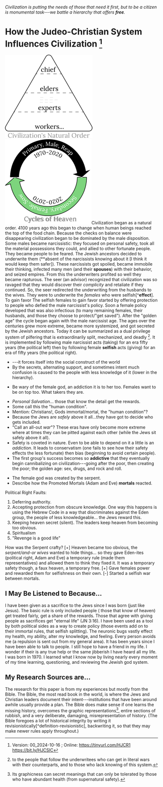 [^Information]: Version: 00_2024-10-16 ; Online: <https://tinyurl.com/HJCR1> <https://bit.ly/HJCSIC>

*Civilization is putting the needs of those that need it first, but to be a citizen is monumental task---we battle a hierarchy that offers **free**.*

# How the Judeo-Christian System Influences Civilization [^Information]

![](images/05_ages-of-civilization_eden.svg)![](images/10_cycles-of-heaven.svg)Civilization began as a natural order. 4100 years ago this began to change when human beings reached the top of the food chain. Because the checks on balance were disappearing civilization began to be dominated by the male disposition. Some males became narcissistic: they focused on personal safety, took all the material possessions they could, and allied to other fortunate people. They became people to be feared. The Jewish ancestors decided to underwrite them (**absent of the narcissists knowing about it [I think it would keep them safer]). These narcissists got spoiled, became immobile their thinking, infected many men (and their **spouses**) with their behavior, and seized empires. From this the underwriters profited so well they became rapturous. The seer (an advisor) recognized that civilization was so ravaged that they would discover their *complicity* and retaliate if they continued. So, the seer redirected the underwriting from the husbands to the wives. They were to underwrite the *females* who were selfish[^**effect**]. To gain favor The selfish females to gain favor started by offering protection to people who defied the male narcissist's policy. Soon a female policy developed that was also infectious (to many remaining females, their husbands, and those they choose to protect/"get saved"). After the "golden age" the cycle began again with the male narcissist age. The ages over the centuries grew more extreme, became more systemized, and got secreted by the Jewish ancestors. Today it can be summarized as a dual privilege system of pilfering that is extraordinarily split, mechanized, and deadly [^wars]. It is implemented by following male narcissist acts (taking) for an era fifty years (the political left) then by following female **selfish** acts (giving) for an era of fifty years (the political right).

* ---it forces itself into the social construct of the world
* By the secrets, alternating support, and sometimes intent much confusion is caused to the people with less knowledge of it (lower in the hierarchy).
+ Be wary of the female god, an addiction it is to her too. Females want to be on top too. What takers they are.
* *Personal Salvation*... those that know the detail get the rewards.
* Some call this the "human condition".
* Mention: Christians!, Gods immortal/mortal, the "human condition"?
* Because the Jews are *safely* above it all...they have got to decide who gets included.
* "Call an all-out *war*"? These eras have only become more extreme where at times they can be pitted against each other (while the Jews sit safely above it all).
* Safety is coveted in nature. Even to be able to depend on it a little is an *addiction*. It leads to conservatism (one fails to see how their safety effects the less fortunate) then bias (beginning to avoid certain people).
* The first group's success becomes so **addictive** that they eventually begin cannibalizing on civilization---going after the poor, then creating the poor; the golden age: sex, drugs, and rock and roll.
+ The female god was created by the serpent.
+ Describe how the Promoted Mortals (Adam and Eve) **mortals** reacted.
 
Political Right Faults:
1) Deferring authority.
2) Accepting protection from obscure knowledge. One way this happens is using the Hebrew Code in a way that discriminates against the Eden group, the people of less knowledgeable... the Jews reward this.
3) Keeping heaven secret (silent). The leaders keep heaven from becoming too obvious.
4) Spiritualism
5) "Revenge is a good life"

How was the Serpent crafty?
[+] Heaven became too obvious, the *serpent/and-or wives* wanted to hide things... so they gave Eden-ites (political right, Adam and Eve) a temporary rule (made them representatives) and allowed them to think they fixed it. It was a temporary safety though, a faux heaven, a temporary free.
[+] Gave females power and rewarded them for selfishness on their own.
[-] Started a selfish war between mortals.

## I May Be Listened to Because...

I have been given as a sacrifice to the Jews since I was born (just like Jesus). The basic rule is only included people ( those that know of heaven) get treated fairly, get a share of the rewards. Those that agree with giving people as sacrifices get "eternal life" (JN 3:16). I have been used as a tool by both political sides as a way to create policy (those events add on to their immortal rules, that selfish splitting). The neuronic bugs vastly effect my health, my ability, alter my knowledge, and feeling. Every person avoids me (a repulsion is sent out from my general area). It has been years since I have been able to talk to people. I still hope to have a friend in my life. I wonder if their is any true help or the same jibberish I have heard all my life. I was born in 1970. I learned what I know now by living nearly every moment of my time learning, questioning, and reviewing the Jewish god system.

## My Research Sources are...

The research for this paper is from my experiences but mostly from the Bible. The Bible, the most read book in the world, is where the Jews and Christian leaders document their intent---institutions that have been around awhile usually provide a plan. The Bible does make sense if one learns the missing history, overcomes the graphic representations[^graphic], entire sections of rubbish, and a very deliberate, damaging, misrepresentation of history. (The Bible foregoes a lot of historical integrity by writing it revisionistically[^definition-revisionistic], backwriting it, so that they may make newer rules apply throughout.)

[^effect]: This had the effect of fixing a number of immediate problems but creating a number of long-term all-female rule issues.
[^wars]: to the people that follow the underwritees who can get in literal wars with their counterparts, and to those who lack knowing of this system.
[^graphic]: Its graphicness can secret meanings that can only be tolerated by those who have abundant health (from supernatural safety).

[^definition-politics]: Politics can be defined as what absolutism/godisms has been gotten for a side (the right or the left) and what state they are in (the state has a lot to do with what **cycle/era** heaven is in). One that knows their politics (knows the predesigned system) basically knows what a side is allowed to do depending on the ebb and flow of power. Both sides force these borders near continually and try make new ones. Two god forces, male and female, taker and giver... I said before those that fight the war are the safe(r) ones.